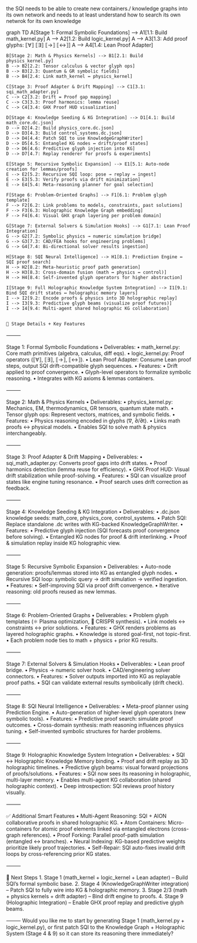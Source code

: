 the SQI needs to be able to create new containers./ knowledge graphs into its own network and needs to at least understand how to search its own netwrok for its own knowledge



graph TD
    A[Stage 1: Formal Symbolic Foundations] --> A1[1.1: Build math_kernel.py]
    A --> A2[1.2: Build logic_kernel.py]
    A --> A3[1.3: Add proof glyphs: ⟦∀⟧ ⟦∃⟧ ⟦→⟧ ⟦↔⟧]
    A --> A4[1.4: Lean Proof Adapter]

    B[Stage 2: Math & Physics Kernels] --> B1[2.1: Build physics_kernel.py]
    B --> B2[2.2: Tensor calculus & vector glyph ops]
    B --> B3[2.3: Quantum & GR symbolic fields]
    B --> B4[2.4: Link math_kernel ↔ physics_kernel]

    C[Stage 3: Proof Adapter & Drift Mapping] --> C1[3.1: sqi_math_adapter.py]
    C --> C2[3.2: Drift = Proof gap mapping]
    C --> C3[3.3: Proof harmonics: lemma reuse]
    C --> C4[3.4: GHX Proof HUD visualization]

    D[Stage 4: Knowledge Seeding & KG Integration] --> D1[4.1: Build math_core.dc.json]
    D --> D2[4.2: Build physics_core.dc.json]
    D --> D3[4.3: Build control_systems.dc.json]
    D --> D4[4.4: Patch SQI to use KnowledgeGraphWriter]
    D --> D5[4.5: Entangled KG nodes ↔ drift/proof states]
    D --> D6[4.6: Predictive glyph injection into KG]
    D --> D7[4.7: Replay renderer for proofs & experiments]

    E[Stage 5: Recursive Symbolic Expansion] --> E1[5.1: Auto-node creation for lemmas/proofs]
    E --> E2[5.2: Recursive SQI loop: pose → replay → ingest]
    E --> E3[5.3: Verify proofs via drift minimization]
    E --> E4[5.4: Meta-reasoning planner for goal selection]

    F[Stage 6: Problem-Oriented Graphs] --> F1[6.1: Problem glyph template]
    F --> F2[6.2: Link problems to models, constraints, past solutions]
    F --> F3[6.3: Holographic Knowledge Graph embedding]
    F --> F4[6.4: Visual GHX graph layering per problem domain]

    G[Stage 7: External Solvers & Simulation Hooks] --> G1[7.1: Lean Proof Integration]
    G --> G2[7.2: Symbolic physics → numeric simulation bridge]
    G --> G3[7.3: CAD/FEA hooks for engineering problems]
    G --> G4[7.4: Bi-directional solver results ingestion]

    H[Stage 8: SQI Neural Intelligence] --> H1[8.1: Prediction Engine ↔ SQI proof search]
    H --> H2[8.2: Meta-heuristic proof path generation]
    H --> H3[8.3: Cross-domain fusion (math ↔ physics ↔ control)]
    H --> H4[8.4: Self-invented glyph operators for higher abstraction]

    I[Stage 9: Full Holographic Knowledge System Integration] --> I1[9.1: Bind SQI drift states ↔ holographic memory layers]
    I --> I2[9.2: Encode proofs & physics into 3D holographic replay]
    I --> I3[9.3: Predictive glyph beams (visualize proof futures)]
    I --> I4[9.4: Multi-agent shared holographic KG collaboration]


    🔑 Stage Details + Key Features

⸻

Stage 1: Formal Symbolic Foundations
	•	Deliverables:
	•	math_kernel.py: Core math primitives (algebra, calculus, diff eqs).
	•	logic_kernel.py: Proof operators (⟦∀⟧, ⟦∃⟧, ⟦→⟧, ⟦↔⟧).
	•	Lean Proof Adapter: Consume Lean proof steps, output SQI drift-compatible glyph sequences.
	•	Features:
	•	Drift applied to proof convergence.
	•	Glyph-level operators to formalize symbolic reasoning.
	•	Integrates with KG axioms & lemmas containers.

⸻

Stage 2: Math & Physics Kernels
	•	Deliverables:
	•	physics_kernel.py: Mechanics, EM, thermodynamics, GR tensors, quantum state math.
	•	Tensor glyph ops: Represent vectors, matrices, and symbolic fields.
	•	Features:
	•	Physics reasoning encoded in glyphs (∇, ∂/∂t).
	•	Links math proofs ↔ physical models.
	•	Enables SQI to solve math & physics interchangeably.

⸻

Stage 3: Proof Adapter & Drift Mapping
	•	Deliverables:
	•	sqi_math_adapter.py: Converts proof gaps into drift states.
	•	Proof harmonics detection (lemma reuse for efficiency).
	•	GHX Proof HUD: Visual drift stabilization while proof-solving.
	•	Features:
	•	SQI can visualize proof states like engine tuning resonance.
	•	Proof search uses drift correction as feedback.

⸻

Stage 4: Knowledge Seeding & KG Integration
	•	Deliverables:
	•	.dc.json knowledge seeds: math_core, physics_core, control_systems.
	•	Patch SQI: Replace standalone .dc writes with KG-backed KnowledgeGraphWriter.
	•	Features:
	•	Predictive glyph injection (SQI forecasts proof convergence before solving).
	•	Entangled KG nodes for proof & drift interlinking.
	•	Proof & simulation replay inside KG holographic view.

⸻

Stage 5: Recursive Symbolic Expansion
	•	Deliverables:
	•	Auto-node generation: proofs/lemmas stored into KG as entangled glyph nodes.
	•	Recursive SQI loop: symbolic query → drift simulation → verified ingestion.
	•	Features:
	•	Self-improving SQI via proof drift convergence.
	•	Iterative reasoning: old proofs reused as new lemmas.

⸻

Stage 6: Problem-Oriented Graphs
	•	Deliverables:
	•	Problem glyph templates (⚛ Plasma optimization, 🧬 CRISPR synthesis).
	•	Link models ↔ constraints ↔ prior solutions.
	•	Features:
	•	GHX renders problems as layered holographic graphs.
	•	Knowledge is stored goal-first, not topic-first.
	•	Each problem node ties to math + physics + prior KG results.

⸻

Stage 7: External Solvers & Simulation Hooks
	•	Deliverables:
	•	Lean proof bridge.
	•	Physics → numeric solver hook.
	•	CAD/engineering solver connectors.
	•	Features:
	•	Solver outputs imported into KG as replayable proof paths.
	•	SQI can validate external results symbolically (drift check).

⸻

Stage 8: SQI Neural Intelligence
	•	Deliverables:
	•	Meta-proof planner using Prediction Engine.
	•	Auto-generation of higher-level glyph operators (new symbolic tools).
	•	Features:
	•	Predictive proof search: simulate proof outcomes.
	•	Cross-domain synthesis: math reasoning influences physics tuning.
	•	Self-invented symbolic structures for harder problems.

⸻

Stage 9: Holographic Knowledge System Integration
	•	Deliverables:
	•	SQI ↔ Holographic Knowledge Memory binding.
	•	Proof and drift replay as 3D holographic timelines.
	•	Predictive glyph beams: visual forward projections of proofs/solutions.
	•	Features:
	•	SQI now sees its reasoning in holographic, multi-layer memory.
	•	Enables multi-agent KG collaboration (shared holographic context).
	•	Deep introspection: SQI reviews proof history visually.

⸻

✅ Additional Smart Features
	•	Multi-Agent Reasoning: SQI + AION collaborative proofs in shared holographic KG.
	•	Atom Containers: Micro-containers for atomic proof elements linked via entangled electrons (cross-graph references).
	•	Proof Forking: Parallel proof-path simulation (entangled ↔ branches).
	•	Neural Indexing: KG-based predictive weights prioritize likely proof trajectories.
	•	Self-Repair: SQI auto-fixes invalid drift loops by cross-referencing prior KG states.

⸻

🚀 Next Steps
	1.	Stage 1 (math_kernel + logic_kernel + Lean adapter) – Build SQI’s formal symbolic base.
	2.	Stage 4 (KnowledgeGraphWriter integration) – Patch SQI to fully wire into KG & holographic memory.
	3.	Stage 2/3 (math + physics kernels + drift adapter) – Bind drift engine to proofs.
	4.	Stage 9 (Holographic Integration) – Enable GHX proof replay and predictive glyph beams.

⸻
Would you like me to start by generating Stage 1 (math_kernel.py + logic_kernel.py), or first patch SQI to the Knowledge Graph + Holographic System (Stage 4 & 9) so it can store its reasoning there immediately?

